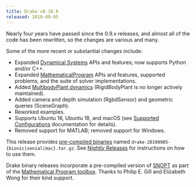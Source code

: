 ```yaml
---
title: Drake v0.10.0
released: 2019-09-05
---
```


Nearly four years have passed since the 0.9.x releases, and almost all of the code has been rewritten, so the changes are various and many.

Some of the more recent or substantial changes include:

* Expanded [Dynamical Systems](https://drake.mit.edu/doxygen_cxx/group__systems.html) APIs and features; now supports Python and/or C++.
* Expanded [MathematicalProgram](https://drake.mit.edu/doxygen_cxx/group__solvers.html) APIs and features, supported problems, and the suite of solver implementations.
* Added [MultibodyPlant dynamics](https://drake.mit.edu/doxygen_cxx/group__multibody.html) (RigidBodyPlant is no longer actively maintained).
* Added camera and depth simulation (RgbdSensor) and geometric queries (SceneGraph).
* Reworked examples.
* Supports Ubuntu 16, Ubuntu 18, and macOS (see [Supported Configurations](/developers.html#supported-configurations) documentation for details).
* Removed support for MATLAB; removed support for Windows.

This release provides
[pre-compiled binaries](https://github.com/RobotLocomotion/drake/releases/tag/v0.10.0)
named ``drake-20190905-{bionic|xenial|mac}.tar.gz``. See
[Nightly Releases](/from_binary.html#nightly-releases) for instructions on how to use them.

Drake binary releases incorporate a pre-compiled version of
[SNOPT](https://ccom.ucsd.edu/~optimizers/solvers/snopt/) as part of the
[Mathematical Program toolbox](https://drake.mit.edu/doxygen_cxx/group__solvers.html).
Thanks to Philip E. Gill and Elizabeth Wong for their kind support.
